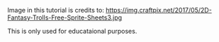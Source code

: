 Image in this tutorial is credits to: https://img.craftpix.net/2017/05/2D-Fantasy-Trolls-Free-Sprite-Sheets3.jpg

This is only used for educataional purposes.


